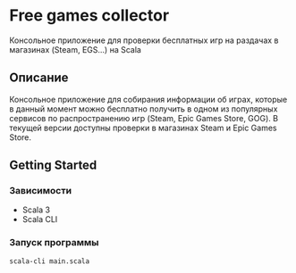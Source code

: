 
# Free games collector

Консольное приложение для проверки бесплатных игр на раздачах в магазинах (Steam, EGS...) на Scala

## Описание

Консольное приложение для собирания информации об играх, которые в данный момент можно бесплатно получить в одном из популярных сервисов по распространению игр (Steam, Epic Games Store, GOG). В текущей версии доступны проверки в магазинах Steam и Epic Games Store.

## Getting Started

### Зависимости

* Scala 3
* Scala CLI

### Запуск программы
```
scala-cli main.scala
```